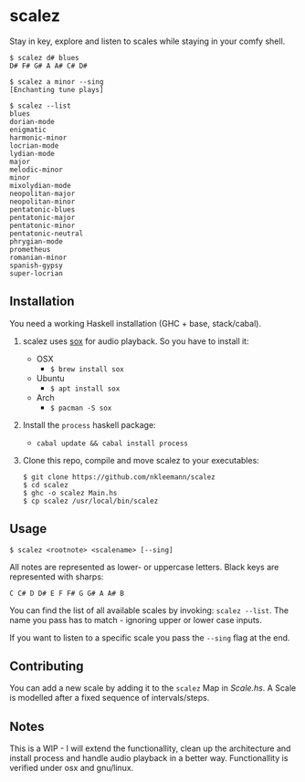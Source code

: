 # scalez

Stay in key, explore and listen to scales while staying in your comfy shell.

```
$ scalez d# blues
D# F# G# A A# C# D#

$ scalez a minor --sing
[Enchanting tune plays]

$ scalez --list
blues
dorian-mode
enigmatic
harmonic-minor
locrian-mode
lydian-mode
major
melodic-minor
minor
mixolydian-mode
neopolitan-major
neopolitan-minor
pentatonic-blues
pentatonic-major
pentatonic-minor
pentatonic-neutral
phrygian-mode
prometheus
romanian-minor
spanish-gypsy
super-locrian
```

## Installation

You need a working Haskell installation (GHC + base, stack/cabal).

1. scalez uses [sox](http://sox.sourceforge.net/) for audio playback. So you have to install it:
    * OSX
        * `$ brew install sox`
    * Ubuntu
        * `$ apt install sox`
    * Arch
        * `$ pacman -S sox`
2. Install the `process` haskell package:
    * `cabal update && cabal install process`

3. Clone this repo, compile and move scalez to your executables:
      ```
      $ git clone https://github.com/nkleemann/scalez
      $ cd scalez
      $ ghc -o scalez Main.hs
      $ cp scalez /usr/local/bin/scalez
      ```

## Usage

`$ scalez <rootnote> <scalename> [--sing]`

All notes are represented as lower- or uppercase letters. Black keys are represented with sharps:

```
C C# D D# E F F# G G# A A# B
```

You can find the list of all available scales by invoking: `scalez --list`. The name you pass has to match - ignoring upper or lower case inputs.

If you want to listen to a specific scale you pass the `--sing` flag at the end.

## Contributing

You can add a new scale by adding it to the `scalez` Map in *Scale.hs*. A Scale is modelled after a fixed sequence of intervals/steps.

## Notes
This is a WIP - I will extend the functionallity, clean up the architecture and install process and handle audio playback in a better way. Functionallity is verified under osx and gnu/linux.
